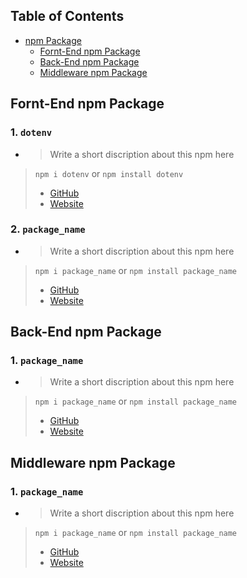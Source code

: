 ## Table of Contents

- [npm Package](https://www.npmjs.com/)
  - [Fornt-End npm Package](#fornt-end-npm-package)
  - [Back-End npm Package](#back-end-npm-package)
  - [Middleware npm Package](#middleware-npm-package)

## Fornt-End npm Package

### 1. `dotenv`
- > Write a short discription about this npm here
> `npm i dotenv` or `npm install dotenv`
>
> - [GitHub](https://github.com/motdotla/dotenv)
> - [Website](https://www.dotenv.org/)

### 2. `package_name`
- > Write a short discription about this npm here

> `npm i package_name` or `npm install package_name`
>
> - [GitHub](https://github.com/motdotla/dotenv)
> - [Website](https://www.dotenv.org/)

## Back-End npm Package

### 1. `package_name`
- > Write a short discription about this npm here

> `npm i package_name` or `npm install package_name`
>
> - [GitHub](https://github.com/motdotla/dotenv)
> - [Website](https://www.dotenv.org/)

## Middleware npm Package

### 1. `package_name`
- > Write a short discription about this npm here

> `npm i package_name` or `npm install package_name`
>
> - [GitHub](https://github.com/motdotla/dotenv)
> - [Website](https://www.dotenv.org/)

